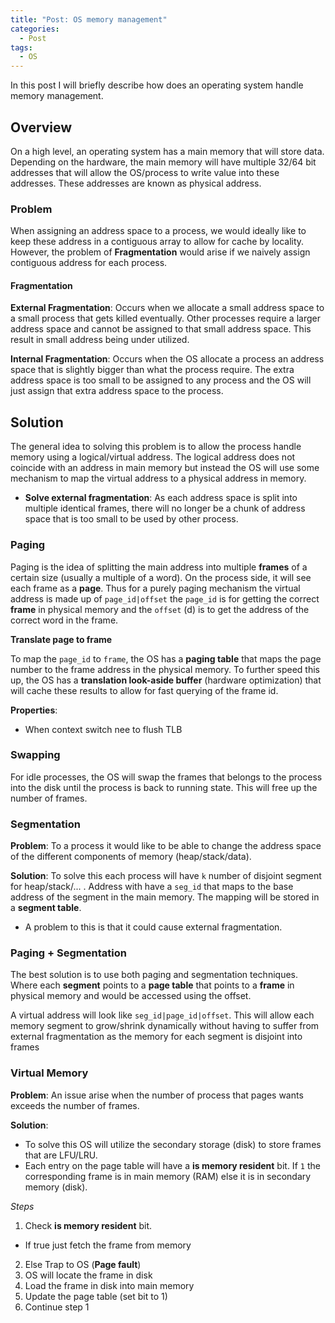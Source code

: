 ```yaml
---
title: "Post: OS memory management"
categories:
  - Post
tags:
  - OS
---
```


In this post I will briefly describe how does an operating system handle memory management.


## Overview

On a high level, an operating system has a main memory that will store data. Depending on the
hardware, the main memory will have multiple 32/64 bit addresses that will allow the OS/process
to write value into these addresses. These addresses are known as physical address.

### Problem

When assigning an address space to a process, we would ideally like to keep these address
in a contiguous array to allow for cache by locality. However, the problem of **Fragmentation**
would arise if we naively assign contiguous address for each process.

#### Fragmentation

**External Fragmentation**: Occurs when we allocate a small address space to a small process that
gets killed eventually. Other processes require a larger address space and cannot be assigned to
that small address space. This result in small address being under utilized.

**Internal Fragmentation**: Occurs when the OS allocate a process an address space that is slightly bigger
than what the process require. The extra address space is too small to be assigned to any process and the
OS will just assign that extra address space to the process.


## Solution

The general idea to solving this problem is to allow the process handle memory using a logical/virtual address.
The logical address does not coincide with an address in main memory but instead the OS will use
some mechanism to map the virtual address to a physical address in memory.
* **Solve external fragmentation**: As each address space is split into multiple
identical frames, there will no longer be a chunk of address space that is too
small to be used by other process.

### Paging

Paging is the idea of splitting the main address into multiple **frames** of a certain size (usually a multiple of a word).
On the process side, it will see each frame as a **page**. Thus for a purely paging mechanism
the virtual address is made up of `page_id|offset` the `page_id` is for getting the correct
**frame** in physical memory and the `offset` (d) is to get the address of the correct word in the frame.

**Translate page to frame**

To map the `page_id` to `frame`, the OS has a **paging table** that maps the page number to the frame address in
the physical memory. To further speed this up, the OS has a **translation look-aside buffer** (hardware optimization)
that will cache these results to allow for fast querying of the frame id.

**Properties**:
  * When context switch nee to flush TLB

### Swapping

For idle processes, the OS will swap the frames that belongs to the process into the disk
until the process is back to running state. This will free up the number of frames.

### Segmentation

**Problem**: To a process it would like to be able to change the address space of the different components
of memory (heap/stack/data).

**Solution**: To solve this each process will have `k` number of disjoint segment for heap/stack/...
. Address with have a `seg_id` that maps to the base address of the segment in the main memory.
The mapping will be stored in a **segment table**.
  * A problem to this is that it could cause external fragmentation.

### Paging + Segmentation

The best solution is to use both paging and segmentation techniques. Where each **segment** points to
a **page table** that points to a **frame** in physical memory and would be accessed using the offset.

A virtual address will look like `seg_id|page_id|offset`. This will allow each memory segment
to grow/shrink dynamically without having to suffer from external fragmentation as the 
memory for each segment is disjoint into frames

### Virtual Memory

**Problem**: An issue arise when the number of process that pages wants exceeds the number of frames.

**Solution**: 
* To solve this OS will utilize the secondary storage (disk) to store frames that are
LFU/LRU.
* Each entry on the page table will have a **is memory resident** bit. If `1` the corresponding
frame is in main memory (RAM) else it is in secondary memory (disk).

*Steps*
1. Check **is memory resident** bit.
  * If true just fetch the frame from memory
2. Else Trap to OS (**Page fault**)
3. OS will locate the frame in disk
4. Load the frame in disk into main memory
5. Update the page table (set bit to 1)
6. Continue step 1

